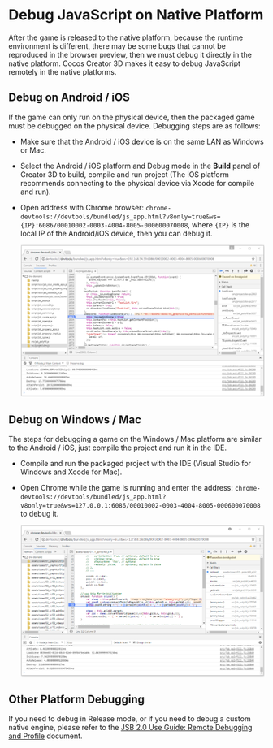 # Debug JavaScript on Native Platform

After the game is released to the native platform, because the runtime environment is different, there may be some bugs that cannot be reproduced in the browser preview, then we must debug it directly in the native platform. Cocos Creator 3D makes it easy to debug JavaScript remotely in the native platforms.

## Debug on Android / iOS

If the game can only run on the physical device, then the packaged game must be debugged on the physical device. Debugging steps are as follows:

- Make sure that the Android / iOS device is on the same LAN as Windows or Mac.

- Select the Android / iOS platform and Debug mode in the **Build** panel of Creator 3D to build, compile and run project (The iOS platform recommends connecting to the physical device via Xcode for compile and run).

- Open address with Chrome browser: `chrome-devtools://devtools/bundled/js_app.html?v8only=true&ws={IP}:6086/00010002-0003-4004-8005-000600070008`, where `{IP}` is the local IP of the Android/iOS device, then you can debug it.

  ![](debug-jsb/v8-android-debug.png)

## Debug on Windows / Mac

The steps for debugging a game on the Windows / Mac platform are similar to the Android / iOS, just compile the project and run it in the IDE.

- Compile and run the packaged project with the IDE (Visual Studio for Windows and Xcode for Mac).

- Open Chrome while the game is running and enter the address: `chrome-devtools://devtools/bundled/js_app.html?v8only=true&ws=127.0.0.1:6086/00010002-0003-4004-8005-000600070008` to debug it.

   ![](debug-jsb/v8-win32-debug.png)

## Other Platform Debugging

If you need to debug in Release mode, or if you need to debug a custom native engine, please refer to the [JSB 2.0 Use Guide: Remote Debugging and Profile](https://docs.cocos.com/creator/manual/zh/advanced-topics/JSB2.0-learning.html) document.
